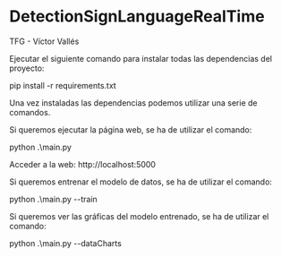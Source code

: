 # DetectionSignLanguageRealTime
TFG - Víctor Vallés

Ejecutar el siguiente comando para instalar todas las dependencias del proyecto:

pip install -r requirements.txt


Una vez instaladas las dependencias podemos utilizar una serie de comandos.

Si queremos ejecutar la página web, se ha de utilizar el comando:

python .\main.py

Acceder a la web: http://localhost:5000


Si queremos entrenar el modelo de datos, se ha de utilizar el comando:

python .\main.py --train


Si queremos ver las gráficas del modelo entrenado, se ha de utilizar el comando:

python .\main.py --dataCharts
